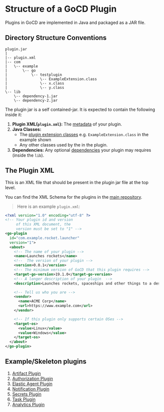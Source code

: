 # Structure of a GoCD Plugin

Plugins in GoCD are implemented in Java and packaged as a JAR file.

## Directory Structure Conventions

```
plugin.jar
|
|-- plugin.xml
|-- com
|   \-- example
|       \-- go
|           \-- testplugin
|               \-- ExampleExtension.class
|               \-- x.class
|               \-- y.class
\-- lib
    \-- dependency-1.jar
    \-- dependency-2.jar
```

The plugin jar is a self contained-jar. It is expected to contain the following inside it:

1. **Plugin XML(`plugin.xml`):** The [metadata](#the-plugin-xml) of your plugin.
2. **Java Classes:** 
    - The [plugin extension classes](#the-plugin-extension-class) e.g. `ExampleExtension.class` in the example shown 
    - Any other classes used by the in the plugin.
3. **Dependencies:** Any optional [dependencies](#the-plugin-dependencies) your plugin may requires (inside the `lib`).

<a id='the-plugin-metadata'></a>

## The Plugin XML

This is an XML file that should be present in the plugin jar file at the top level.

You can find the XML Schema for the plugins in the  [main repository](https://github.com/gocd/gocd/blob/master/plugin-infra/go-plugin-api/src/main/resources/plugin-descriptor.xsd).

> Here is an example `plugin.xml`:

```xml
<?xml version="1.0" encoding="utf-8" ?>
<!-- Your plugin id and version
     of this XML document, the
     version must be set to "1" -->
<go-plugin
  id="com.example.rocket.launcher"
  version="1">
  <about>
    <!-- The name of your plugin -->
    <name>Launches rockets</name>
    <!--  The version of your plugin -->
    <version>0.0.1</version>
    <!-- The minimum version of GoCD that this plugin requires -->
    <target-go-version>19.1.0</target-go-version>
    <!-- A longer description of your plugin  -->
    <description>Launches rockets, spaceships and other things to a destination of your choice.</description>

    <!-- Tell us who you are -->
    <vendor>
      <name>ACME Corp</name>
      <url>https://www.example.com</url>
    </vendor>

    <!-- If this plugin only supports certain OSes -->
    <target-os>
      <value>Linux</value>
      <value>Windows</value>
    </target-os>
  </about>
</go-plugin>
```

## Example/Skeleton plugins

1. [Artifact Plugin](https://github.com/gocd/docker-registry-artifact-plugin)
2. [Authorization Plugin](https://github.com/gocd-contrib/authorization-skeleton-plugin)
3. [Elastic Agent Plugin](https://github.com/gocd-contrib/elastic-agent-skeleton-plugin)
4. [Notification Plugin](https://github.com/gocd-contrib/notification-skeleton-plugin)
5. [Secrets Plugin](https://github.com/gocd-contrib/secrets-skeleton-plugin)
6. [Task Plugin](https://github.com/gocd-contrib/task-skeleton-plugin)
7. [Analytics Plugin](https://github.com/gocd-contrib/analytics-skeleton-plugin)
